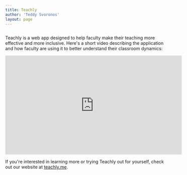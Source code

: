 ```yaml
---
title: Teachly
author: 'Teddy Svoronos'
layout: page
---
```


<!-- wp:image {"align":"center","id":929,"sizeSlug":"full","linkDestination":"custom"} -->
<div class="wp-block-image"><figure class="aligncenter size-full"><a href="https://www.teachly.me"><img src="https://teddysvoronos.com/wp-content/uploads/2020/02/Teachly_Logo.png" alt="" class="wp-image-929"/></a></figure></div>
<!-- /wp:image -->

<!-- wp:paragraph -->
<p>Teachly is a web app designed to help faculty make their teaching more effective and more inclusive. Here's a short video describing the application and how faculty are using it to better understand their classroom dynamics:</p>
<!-- /wp:paragraph -->

<iframe width="560" height="315" src="https://www.youtube.com/embed/H4-M0HGXiLQ?si=ZJDbQ128zmUxdsWe" title="YouTube video player" frameborder="0" allow="accelerometer; autoplay; clipboard-write; encrypted-media; gyroscope; picture-in-picture; web-share" referrerpolicy="strict-origin-when-cross-origin" allowfullscreen></iframe>

<!-- wp:paragraph -->
<p>If you're interested in learning more or trying Teachly out for yourself, check out our website at <a href="https://www.teachly.me">teachly.me</a>.</p>
<!-- /wp:paragraph -->